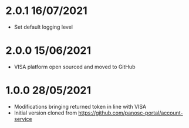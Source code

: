 2.0.1 16/07/2021
================
 * Set default logging level

2.0.0 15/06/2021
================
 * VISA platform open sourced and moved to GitHub

1.0.0 28/05/2021
================
 * Modifications bringing returned token in line with VISA
 * Initial version cloned from https://github.com/panosc-portal/account-service